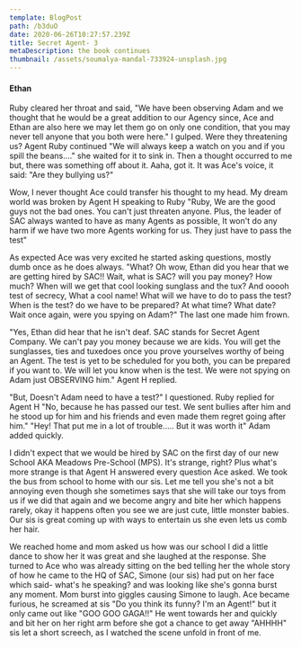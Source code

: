 ```yaml
---
template: BlogPost
path: /b3duO
date: 2020-06-26T10:27:57.239Z
title: Secret Agent- 3
metaDescription: the book continues
thumbnail: /assets/soumalya-mandal-733924-unsplash.jpg
---
```

#### Ethan

Ruby cleared her throat and said, "We have been observing Adam and we thought that he would be a great addition to our Agency since, Ace and Ethan are also here we may let them go on only one condition, that you may never tell anyone that you both were here." I gulped. Were they threatening us? Agent Ruby continued "We will always keep a watch on you and if you spill the beans...." she waited for it to sink in. Then a thought occurred to me but, there was something off about it. Aaha, got it. It was Ace's voice, it said: "Are they bullying us?" 

Wow, I never thought Ace could transfer his thought to my head. My dream world was broken by Agent H speaking to Ruby "Ruby, We are the good guys not the bad ones. You can't just threaten anyone. Plus, the leader of SAC always wanted to have as many Agents as possible, It won't do any harm if we have two more Agents working for us. They just have to pass the test"

As expected Ace was very excited he started asking questions, mostly dumb once as he does always. "What? Oh wow, Ethan did you hear that we are getting hired by SAC!! Wait, what is SAC? will you pay money? How much? When will we get that cool looking sunglass and the tux? And ooooh test of secrecy, What a cool name! What will we have to do to pass the test? When is the test? do we have to be prepared? At what time? What date? Wait once again, were you spying on Adam?" The last one made him frown.

"Yes, Ethan did hear that he isn't deaf. SAC stands for Secret Agent Company. We can't pay you money because we are kids. You will get the sunglasses, ties and tuxedoes once you prove yourselves worthy of being an Agent. The test is yet to be scheduled for you both, you can be prepared if you want to. We will let you know when is the test. We were not spying on Adam just OBSERVING him." Agent H replied.

"But, Doesn't Adam need to have a test?" I questioned. Ruby replied for Agent H "No, because he has passed our test. We sent bullies after him and he stood up for him and his friends and even made them regret going after him."  "Hey! That put me in a lot of trouble..... But it was worth it" Adam added quickly.

I didn't expect that we would be hired by SAC on the first day of our new School AKA Meadows Pre-School (MPS). It's strange, right? Plus what's more strange is that Agent H answered every question Ace asked. We took the bus from school to home with our sis.  Let me tell you she's not a bit annoying even though she sometimes says that she will take our toys from us if we did that again and we become angry and bite her which happens rarely, okay it happens often you see we are just cute, little monster babies. Our sis is great coming up with ways to entertain us she even lets us comb her hair. 

We reached home and mom asked us how was our school I did a little dance to show her it was great and she laughed at the response. She turned to Ace who was already sitting on the bed telling her the whole story of how he came to the HQ of SAC, Simone (our sis) had put on her face which said- what's he speaking? and was looking like she's gonna burst any moment. Mom burst into giggles causing Simone to laugh.  Ace became furious, he screamed at sis "Do you think its funny? I'm an Agent!" but it only came out like "GOO GOO GAGA!!" He went towards her and quickly and bit her on her right arm before she got a chance to get away "AHHHH" sis let a short screech, as I watched the scene unfold in front of me.
